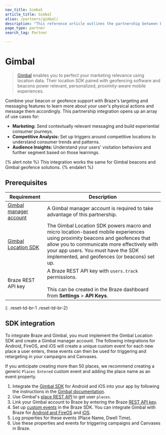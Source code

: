 ```yaml
---
nav_title: Gimbal
article_title: Gimbal
alias: /partners/gimbal/
description: "This reference article outlines the partnership between Braze and Gimbal, which enables you to perfect your marketing relevance using location data."
page_type: partner
search_tag: Partner

---
```


# Gimbal

> [Gimbal](https://gimbal.com/) enables you to perfect your marketing relevance using location data. Their location SDK paired with geofencing software and beacons power relevant, personalized, proximity-aware mobile experiences.

Combine your beacon or geofence support with Braze's targeting and messaging features to learn more about your user's physical actions and message them accordingly. This partnership integration opens up an array of use cases for:

- **Marketing:** Send contextually relevant messaging and build experiential consumer journeys.
- **Competitive Analysis:** Set up triggers around competitive locations to understand consumer trends and patterns.
- **Audience Insights:** Understand your users' visitation behaviors and further segment based on those learnings.

{% alert note %}
This integration works the same for Gimbal beacons and Gimbal geofence solutions.
{% endalert %}

## Prerequisites

| Requirement| Description|
| ---| ---|
| [Gimbal manager account][1] | A Gimbal manager account is required to take advantage of this partnership. |
|[Gimbal Location SDK](https://docs.gimbal.com/index.html) | The Gimbal Location SDK powers macro and micro location-based mobile experiences using proximity beacons and geofences that allow you to communicate more effectively with your app users. You must have the SDK implemented, and geofences (or beacons) set up. |
| Braze REST API key | A Braze REST API key with `users.track` permissions. <br><br> This can be created in the Braze dashboard from **Settings** > **API Keys**. |
{: .reset-td-br-1 .reset-td-br-2}

## SDK integration

To integrate Braze and Gimbal, you must implement the Gimbal Location SDK and create a Gimbal manager account. The following integrations for Android, FireOS, and iOS will create a unique custom event for each new place a user enters, these events can then be used for triggering and retargeting in your campaigns and Canvases.

If you anticipate creating more than 50 places, we recommend creating a generic `Places Entered` custom event and adding the place name as an event property. 

1. Integrate the [Gimbal SDK][2] for Android and iOS into your app by following the instructions in the [Gimbal documentation][3].
2. Use Gimbal's [place REST API][4] to get user `places`.
3. Link your Gimbal account to Braze by entering the Braze [REST API key][5].
4. Set up [custom events][6] in the Braze SDK. You can integrate Gimbal with Braze for [Android and FireOS][7] and [iOS][8].
5. Log properties for these events (Place Name, Dwell Time).
6. Use these properties and events for triggering campaigns and Canvases in Braze. 

[1]: https://manager.gimbal.com/login/users/sign_in
[2]: https://manager.gimbal.com/sdk_downloads
[3]: https://docs.gimbal.com/
[4]: https://docs.gimbal.com/rest.html
[5]: https://manager.gimbal.com/apps
[6]: {{site.baseurl}}/user_guide/data_and_analytics/Custom_Data/custom_events/
[7]: {{site.baseurl}}/developer_guide/platform_integration_guides/android/advanced_use_cases/beacon_integration/#gimbal-beacons
[8]: {{site.baseurl}}/developer_guide/platform_integration_guides/ios/advanced_use_cases/beacon_integration/#gimbal-beacons